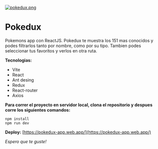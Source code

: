 [![pokedux.png](https://i.postimg.cc/v80mYHhz/pokedux.png)](https://postimg.cc/fk0s5s6t)

# Pokedux

Pokemons app con ReactJS. Pokedux te muestra los 151 mas conocidos y podes filtrarlos tanto por nombre, como por su tipo. Tambien podes seleccionar tus favoritos y verlos en otra ruta.

**Tecnologias:**

* Vite
* React
* Ant desing
* Redux 
* React-router
* Axios

**Para correr el proyecto en servidor local, clona el repositorio y despues corre los siguientes comandos:**
```
npm install
npm run dev
```

**Deploy:**
[https://pokedux-app.web.app/](https://pokedux-app.web.app/)

*Espero que te guste!*
